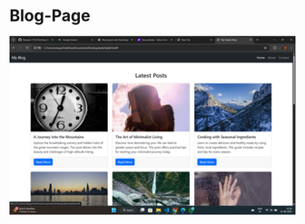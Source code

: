 # Blog-Page
![image alt](https://github.com/RamyaS-1701/Blog-Page/blob/9e7dad1fa61b73f0dfdc3102e1d13d8bf8391937/Screenshot%20(148).png)
